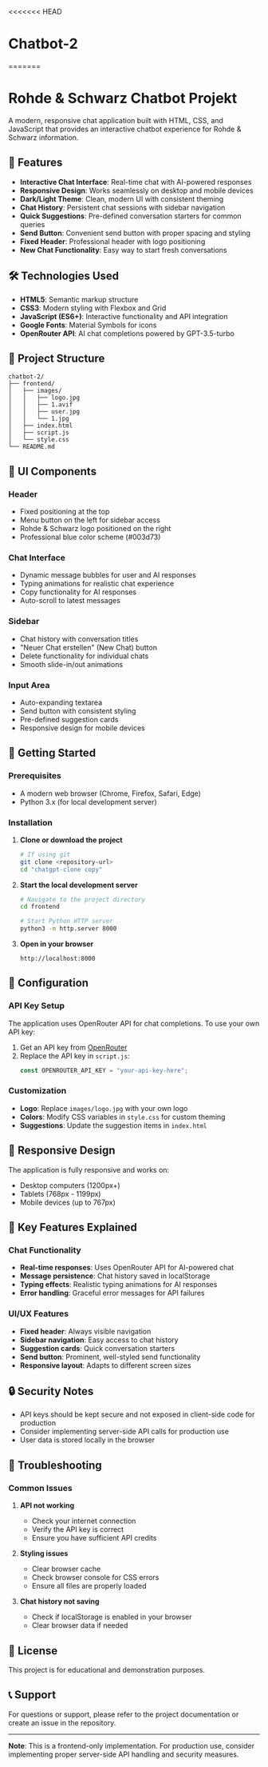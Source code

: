<<<<<<< HEAD
# Chatbot-2
=======
# Rohde & Schwarz Chatbot Projekt

A modern, responsive chat application built with HTML, CSS, and JavaScript that provides an interactive chatbot experience for Rohde & Schwarz information.

## 🚀 Features

- **Interactive Chat Interface**: Real-time chat with AI-powered responses
- **Responsive Design**: Works seamlessly on desktop and mobile devices
- **Dark/Light Theme**: Clean, modern UI with consistent theming
- **Chat History**: Persistent chat sessions with sidebar navigation
- **Quick Suggestions**: Pre-defined conversation starters for common queries
- **Send Button**: Convenient send button with proper spacing and styling
- **Fixed Header**: Professional header with logo positioning
- **New Chat Functionality**: Easy way to start fresh conversations

## 🛠️ Technologies Used

- **HTML5**: Semantic markup structure
- **CSS3**: Modern styling with Flexbox and Grid
- **JavaScript (ES6+)**: Interactive functionality and API integration
- **Google Fonts**: Material Symbols for icons
- **OpenRouter API**: AI chat completions powered by GPT-3.5-turbo

## 📁 Project Structure

```
chatbot-2/
├── frontend/
│   ├── images/
│   │   ├── logo.jpg
│   │   ├── 1.avif
│   │   ├── user.jpg
│   │   └── 1.jpg
│   ├── index.html
│   ├── script.js
│   └── style.css
└── README.md
```

## 🎨 UI Components

### Header
- Fixed positioning at the top
- Menu button on the left for sidebar access
- Rohde & Schwarz logo positioned on the right
- Professional blue color scheme (#003d73)

### Chat Interface
- Dynamic message bubbles for user and AI responses
- Typing animations for realistic chat experience
- Copy functionality for AI responses
- Auto-scroll to latest messages

### Sidebar
- Chat history with conversation titles
- "Neuer Chat erstellen" (New Chat) button
- Delete functionality for individual chats
- Smooth slide-in/out animations

### Input Area
- Auto-expanding textarea
- Send button with consistent styling
- Pre-defined suggestion cards
- Responsive design for mobile devices

## 🚀 Getting Started

### Prerequisites
- A modern web browser (Chrome, Firefox, Safari, Edge)
- Python 3.x (for local development server)

### Installation

1. **Clone or download the project**
   ```bash
   # If using git
   git clone <repository-url>
   cd "chatgpt-clone copy"
   ```

2. **Start the local development server**
   ```bash
   # Navigate to the project directory
   cd frontend
   
   # Start Python HTTP server
   python3 -m http.server 8000
   ```

3. **Open in your browser**
   ```
   http://localhost:8000
   ```

## 🔧 Configuration

### API Key Setup
The application uses OpenRouter API for chat completions. To use your own API key:

1. Get an API key from [OpenRouter](https://openrouter.ai/)
2. Replace the API key in `script.js`:
   ```javascript
   const OPENROUTER_API_KEY = "your-api-key-here";
   ```

### Customization
- **Logo**: Replace `images/logo.jpg` with your own logo
- **Colors**: Modify CSS variables in `style.css` for custom theming
- **Suggestions**: Update the suggestion items in `index.html`

## 📱 Responsive Design

The application is fully responsive and works on:
- Desktop computers (1200px+)
- Tablets (768px - 1199px)
- Mobile devices (up to 767px)

## 🎯 Key Features Explained

### Chat Functionality
- **Real-time responses**: Uses OpenRouter API for AI-powered chat
- **Message persistence**: Chat history saved in localStorage
- **Typing effects**: Realistic typing animations for AI responses
- **Error handling**: Graceful error messages for API failures

### UI/UX Features
- **Fixed header**: Always visible navigation
- **Sidebar navigation**: Easy access to chat history
- **Suggestion cards**: Quick conversation starters
- **Send button**: Prominent, well-styled send functionality
- **Responsive layout**: Adapts to different screen sizes

## 🔒 Security Notes

- API keys should be kept secure and not exposed in client-side code for production
- Consider implementing server-side API calls for production use
- User data is stored locally in the browser

## 🐛 Troubleshooting

### Common Issues

1. **API not working**
   - Check your internet connection
   - Verify the API key is correct
   - Ensure you have sufficient API credits

2. **Styling issues**
   - Clear browser cache
   - Check browser console for CSS errors
   - Ensure all files are properly loaded

3. **Chat history not saving**
   - Check if localStorage is enabled in your browser
   - Clear browser data if needed

## 📝 License
This project is for educational and demonstration purposes.

## 📞 Support

For questions or support, please refer to the project documentation or create an issue in the repository.

---

**Note**: This is a frontend-only implementation. For production use, consider implementing proper server-side API handling and security measures. 
>>>>>>
